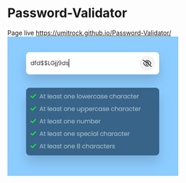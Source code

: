 # Password-Validator
Page live https://umitrock.github.io/Password-Validator/
<img src="https://github.com/UmitRock/Password-Validator/blob/main/page.PNG?raw=true" alt="">
